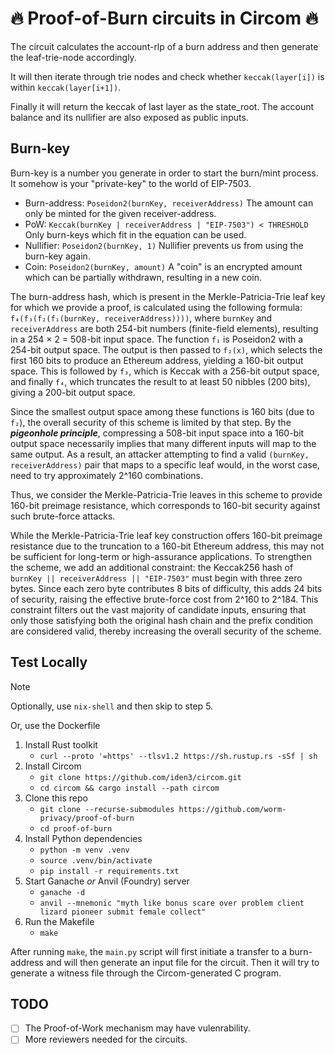 # 🔥 Proof-of-Burn circuits in Circom 🔥

The circuit calculates the account-rlp of a burn address and then generate the leaf-trie-node accordingly.

It will then iterate through trie nodes and check whether `keccak(layer[i])` is within `keccak(layer[i+1])`.

Finally it will return the keccak of last layer as the state_root. The account balance and its nullifier are also exposed as public inputs.

## Burn-key

Burn-key is a number you generate in order to start the burn/mint process. It somehow is your "private-key" to the world of EIP-7503.

- Burn-address: `Poseidon2(burnKey, receiverAddress)`
    The amount can only be minted for the given receiver-address.
- PoW: `Keccak(burnKey | receiverAddress | "EIP-7503") < THRESHOLD`
    Only burn-keys which fit in the equation can be used.
- Nullifier: `Poseidon2(burnKey, 1)`
    Nullifier prevents us from using the burn-key again.
- Coin: `Poseidon2(burnKey, amount)`
    A "coin" is an encrypted amount which can be partially withdrawn, resulting in a new coin.

The burn-address hash, which is present in the Merkle-Patricia-Trie leaf key for which we provide a proof, is calculated using the following formula:
`f₄(f₃(f₂(f₁(burnKey, receiverAddress))))`, where `burnKey` and `receiverAddress` are both 254-bit numbers (finite-field elements), resulting in a 254 × 2 = 508-bit input space. The function `f₁` is Poseidon2 with a 254-bit output space. The output is then passed to `f₂(x)`, which selects the first 160 bits to produce an Ethereum address, yielding a 160-bit output space. This is followed by `f₃`, which is Keccak with a 256-bit output space, and finally `f₄`, which truncates the result to at least 50 nibbles (200 bits), giving a 200-bit output space.

Since the smallest output space among these functions is 160 bits (due to `f₂`), the overall security of this scheme is limited by that step. By the ***pigeonhole principle***, compressing a 508-bit input space into a 160-bit output space necessarily implies that many different inputs will map to the same output. As a result, an attacker attempting to find a valid `(burnKey, receiverAddress)` pair that maps to a specific leaf would, in the worst case, need to try approximately 2^160 combinations.

Thus, we consider the Merkle-Patricia-Trie leaves in this scheme to provide 160-bit preimage resistance, which corresponds to 160-bit security against such brute-force attacks.

While the Merkle-Patricia-Trie leaf key construction offers 160-bit preimage resistance due to the truncation to a 160-bit Ethereum address, this may not be sufficient for long-term or high-assurance applications. To strengthen the scheme, we add an additional constraint: the Keccak256 hash of `burnKey || receiverAddress || "EIP-7503"` must begin with three zero bytes. Since each zero byte contributes 8 bits of difficulty, this adds 24 bits of security, raising the effective brute-force cost from 2^160 to 2^184. This constraint filters out the vast majority of candidate inputs, ensuring that only those satisfying both the original hash chain and the prefix condition are considered valid, thereby increasing the overall security of the scheme.

## Test Locally

> [!NOTE]
> Optionally, use `nix-shell` and then skip to step 5.
>
> Or, use the Dockerfile

1. Install Rust toolkit
    - `curl --proto '=https' --tlsv1.2 https://sh.rustup.rs -sSf | sh`
2. Install Circom
    - `git clone https://github.com/iden3/circom.git`
    - `cd circom && cargo install --path circom`
3. Clone this repo
    - `git clone --recurse-submodules https://github.com/worm-privacy/proof-of-burn`
    - `cd proof-of-burn`
4. Install Python dependencies
    - `python -m venv .venv`
    - `source .venv/bin/activate`
    - `pip install -r requirements.txt`
5. Start Ganache *or* Anvil (Foundry) server
    - `ganache -d`
    - `anvil --mnemonic "myth like bonus scare over problem client lizard pioneer submit female collect"`
6. Run the Makefile
    - `make`

After running `make`, the `main.py` script will first initiate a transfer to a burn-address and will then generate an input file for the circuit. Then it will try to generate a witness file through the Circom-generated C program.

## TODO

- [ ] The Proof-of-Work mechanism may have vulenrability.
- [ ] More reviewers needed for the circuits.
